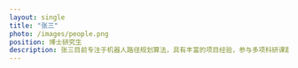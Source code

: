 ```yaml
---
layout: single
title: "张三"
photo: /images/people.png
position: 博士研究生
description: 张三目前专注于机器人路径规划算法，具有丰富的项目经验，参与多项科研课题。
---
```


